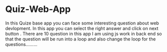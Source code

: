 # Quiz-Web-App
In this Quize base app you can face some interesting question about web devlopment.
In this app you can select the right answer and click on next button .
There are 10 question in this app 
I am using js work in back end 
so that the question will be run into a loop and also change the loop for the questions.........
